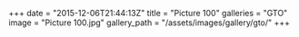 +++
date = "2015-12-06T21:44:13Z"
title = "Picture 100"
galleries = "GTO"
image = "Picture 100.jpg"
gallery_path = "/assets/images/gallery/gto/"
+++
